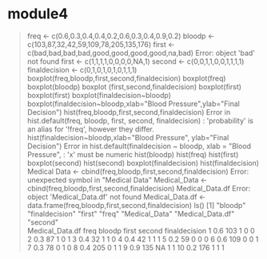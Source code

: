 # module4

> freq <- c(0.6,0.3,0.4,0.4,0.2,0.6,0.3,0.4,0.9,0.2)
> bloodp <- c(103,87,32,42,59,109,78,205,135,176)
> first <- c(bad,bad,bad,bad,good,good,good,good,na,bad)
Error: object 'bad' not found
> first <- c(1,1,1,1,0,0,0,0,NA,1)
> second <- c(0,0,1,1,0,0,1,1,1,1)
> finaldecision <- c(0,1,0,1,0,1,0,1,1,1)
> boxplot(freq,bloodp,first,second,finaldecision)
> boxplot(freq)
> boxplot(bloodp)
> boxplot (first,second,finaldecision)
> boxplot(first)
> boxplot(first)
> boxplot(finaldecision~bloodp)
> boxplot(finaldecision~bloodp,xlab="Blood Pressure",ylab="Final Decision")
> hist(freq,bloodp,first,second,finaldecision)
Error in hist.default(freq, bloodp, first, second, finaldecision) : 
  'probability' is an alias for '!freq', however they differ.
> hist(finaldecision~bloodp,xlab="Blood Pressure", ylab="Final Decision")
Error in hist.default(finaldecision ~ bloodp, xlab = "Blood Pressure",  : 
  'x' must be numeric
> hist(bloodp)
> hist(freq)
> hist(first)
> boxplot(second)
> hist(second)
> boxplot(finaldecision)
> hist(finaldecision)
> Medical Data <- cbind(freq,bloodp,first,second,finaldecision)
Error: unexpected symbol in "Medical Data"
> Medical_Data <-cbind(freq,bloodp,first,second,finaldecision)
> Medical_Data.df
Error: object 'Medical_Data.df' not found
> Medical_Data.df <- data.frame(freq,bloodp,first,second,finaldecision)
> ls()
[1] "bloodp"          "finaldecision"   "first"           "freq"            "Medical_Data"    "Medical_Data.df" "second"         
> Medical_Data.df
   freq bloodp first second finaldecision
1   0.6    103     1      0             0
2   0.3     87     1      0             1
3   0.4     32     1      1             0
4   0.4     42     1      1             1
5   0.2     59     0      0             0
6   0.6    109     0      0             1
7   0.3     78     0      1             0
8   0.4    205     0      1             1
9   0.9    135    NA      1             1
10  0.2    176     1      1             1
> 
